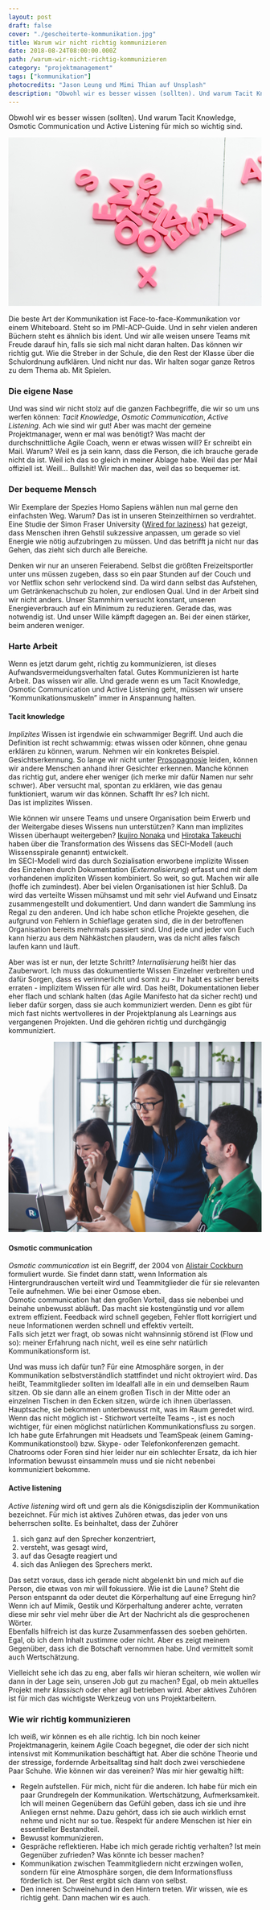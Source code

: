 ```yaml
---
layout: post
draft: false
cover: "./gescheiterte-kommunikation.jpg"
title: Warum wir nicht richtig kommunizieren
date: 2018-08-24T08:00:00.000Z
path: /warum-wir-nicht-richtig-kommunizieren
category: "projektmanagement"
tags: ["kommunikation"]
photocredits: "Jason Leung und Mimi Thian auf Unsplash"
description: "Obwohl wir es besser wissen (sollten). Und warum Tacit Knowledge, Osmotic Communication und Active Listening für mich so wichtig sind."
---
```


Obwohl wir es besser wissen (sollten). Und warum Tacit Knowledge, Osmotic Communication und Active Listening für mich so wichtig sind.

![Warum wir nicht richtig kommunizieren](./gescheiterte-kommunikation.jpg)

Die beste Art der Kommunikation ist Face-to-face-Kommunikation vor einem Whiteboard. Steht so im PMI-ACP-Guide. Und in sehr vielen anderen Büchern steht es ähnlich bis ident. Und wir alle weisen unsere Teams mit Freude darauf hin, falls sie sich mal nicht daran halten. Das können wir richtig gut. Wie die Streber in der Schule, die den Rest der Klasse über die Schulordnung aufklären. Und nicht nur das. Wir halten sogar ganze Retros zu dem Thema ab. Mit Spielen. 

### Die eigene Nase

Und was sind wir nicht stolz auf die ganzen Fachbegriffe, die wir so um uns werfen können: _Tacit Knowledge_, _Osmotic Communication_, _Active Listening_. Ach wie sind wir gut! Aber was macht der gemeine Projektmanager, wenn er mal was benötigt? Was macht der durchschnittliche Agile Coach, wenn er etwas wissen will? Er schreibt ein Mail. Warum? Weil es ja sein kann, dass die Person, die ich brauche gerade nicht da ist. Weil ich das so gleich in meiner Ablage habe. Weil das per Mail offiziell ist. Weill… Bullshit! Wir machen das, weil das so bequemer ist.

### Der bequeme Mensch

Wir Exemplare der Spezies Homo Sapiens wählen nun mal gerne den einfachsten Weg. Warum? Das ist in unseren Steinzeithirnen so verdrahtet. Eine Studie der Simon Fraser University ([Wired for laziness](https://www.sfu.ca/sfunews/stories/2015/wired-for-laziness.html)) hat gezeigt, dass Menschen ihren Gehstil sukzessive anpassen, um gerade so viel Energie wie nötig aufzubringen zu müssen. Und das betrifft ja nicht nur das Gehen, das zieht sich durch alle Bereiche.

Denken wir nur an unseren Feierabend. Selbst die größten Freizeitsportler unter uns müssen zugeben, dass so ein paar Stunden auf der Couch und vor Netflix schon sehr verlockend sind. Da wird dann selbst das Aufstehen, um Getränkenachschub zu holen, zur endlosen Qual. Und in der Arbeit sind wir nicht anders. Unser Stammhirn versucht konstant, unseren Energieverbrauch auf ein Minimum zu reduzieren. Gerade das, was notwendig ist. Und unser Wille kämpft dagegen an. Bei der einen stärker, beim anderen weniger.

### Harte Arbeit

Wenn es jetzt darum geht, richtig zu kommunizieren, ist dieses Aufwandsvermeidungsverhalten fatal. Gutes Kommunizieren ist harte Arbeit. Das wissen wir alle. Und gerade wenn es um Tacit Knowledge, Osmotic Communication und Active Listening geht, müssen wir unsere “Kommunikationsmuskeln” immer in Anspannung halten.

#### Tacit knowledge

_Implizites_ Wissen ist irgendwie ein schwammiger Begriff. Und auch die Definition ist recht schwammig: etwas wissen oder können, ohne genau erklären zu können, warum. Nehmen wir ein konkretes Beispiel. Gesichtserkennung. So lange wir nicht unter [Prosopagnosie](https://de.m.wikipedia.org/wiki/Prosopagnosie) leiden, können wir andere Menschen anhand ihrer Gesichter erkennen. Manche können das richtig gut, andere eher weniger (ich merke mir dafür Namen nur sehr schwer). Aber versucht mal, spontan zu erklären, wie das genau funktioniert, warum wir das können. Schafft Ihr es? Ich nicht.  
Das ist implizites Wissen.

Wie können wir unsere Teams und unsere Organisation beim Erwerb und der Weitergabe dieses Wissens nun unterstützen? Kann man implizites Wissen überhaupt weitergeben? [Ikujiro Nonaka](https://de.m.wikipedia.org/wiki/Ikujirō_Nonaka) und [Hirotaka Takeuchi](https://de.m.wikipedia.org/wiki/Hirotaka_Takeuchi_(Wissenschaftler)) haben über die Transformation des Wissens das SECI-Modell (auch Wissensspirale genannt) entwickelt.  
Im SECI-Modell wird das durch Sozialisation erworbene implizite Wissen des Einzelnen durch Dokumentation (_Externalisierung_) erfasst und mit dem vorhandenen impliziten Wissen kombiniert. So weit, so gut. Machen wir alle (hoffe ich zumindest). Aber bei vielen Organisationen ist hier Schluß. Da wird das verteilte Wissen mühsamst und mit sehr viel Aufwand und Einsatz zusammengestellt und dokumentiert. Und dann wandert die Sammlung ins Regal zu den anderen. Und ich habe schon etliche Projekte gesehen, die aufgrund von Fehlern in Schieflage geraten sind, die in der betroffenen Organisation bereits mehrmals passiert sind. Und jede und jeder von Euch kann hierzu aus dem Nähkästchen plaudern, was da nicht alles falsch laufen kann und läuft.

Aber was ist er nun, der letzte Schritt? _Internalisierung_ heißt hier das Zauberwort. Ich muss das dokumentierte Wissen Einzelner verbreiten und dafür Sorgen, dass es verinnerlicht und somit zu - Ihr habt es sicher bereits erraten - implizitem Wissen für alle wird. Das heißt, Dokumentationen lieber eher flach und schlank halten (das Agile Manifesto hat da sicher recht) und lieber dafür sorgen, dass sie auch kommuniziert werden. Denn es gibt für mich fast nichts wertvolleres in der Projektplanung als Learnings aus vergangenen Projekten. Und die gehören richtig und durchgängig kommuniziert.

![Osmotic communication](./osmotic-communication.jpg)

#### Osmotic communication

_Osmotic communication_ ist ein Begriff, der 2004 von [Alistair Cockburn](https://de.m.wikipedia.org/wiki/Alistair_Cockburn) formuliert wurde. Sie findet dann statt, wenn Information als Hintergrundrauschen verteilt wird und Teammitglieder die für sie relevanten Teile aufnehmen. Wie bei einer Osmose eben.  
Osmotic communication hat den großen Vorteil, dass sie nebenbei und beinahe unbewusst abläuft. Das macht sie kostengünstig und vor allem extrem effizient. Feedback wird schnell gegeben, Fehler flott korrigiert und neue Informationen werden schnell und effektiv verteilt.  
Falls sich jetzt wer fragt, ob sowas nicht wahnsinnig störend ist (Flow und so): meiner Erfahrung nach nicht, weil es eine sehr natürlich Kommunikationsform ist.

Und was muss ich dafür tun? Für eine Atmosphäre sorgen, in der Kommunikation selbstverständlich stattfindet und nicht oktroyiert wird. Das heißt, Teammitglieder sollten im Idealfall alle in ein und demselben Raum sitzen. Ob sie dann alle an einem großen Tisch in der Mitte oder an einzelnen Tischen in den Ecken sitzen, würde ich ihnen überlassen. Hauptsache, sie bekommen unterbewusst mit, was im Raum geredet wird.  
Wenn das nicht möglich ist - Stichwort verteilte Teams -, ist es noch wichtiger, für einen möglichst natürlichen Kommunikationsfluss zu sorgen. Ich habe gute Erfahrungen mit Headsets und TeamSpeak (einem Gaming-Kommunikationstool) bzw. Skype- oder Telefonkonferenzen gemacht. Chatrooms oder Foren sind hier leider nur ein schlechter Ersatz, da ich hier Information bewusst einsammeln muss und sie nicht nebenbei kommuniziert bekomme.

#### Active listening

_Active listening_ wird oft und gern als die Königsdisziplin der Kommunikation bezeichnet. Für mich ist aktives Zuhören etwas, das jeder von uns beherrschen sollte. Es beinhaltet, dass der Zuhörer

1. sich ganz auf den Sprecher konzentriert, 
2. versteht, was gesagt wird, 
3. auf das Gesagte reagiert und 
4. sich das Anliegen des Sprechers merkt.

Das setzt voraus, dass ich gerade nicht abgelenkt bin und mich auf die Person, die etwas von mir will fokussiere. Wie ist die Laune? Steht die Person entspannt da oder deutet die Körperhaltung auf eine Erregung hin? Wenn ich auf Mimik, Gestik und Körperhaltung anderer achte, verraten diese mir sehr viel mehr über die Art der Nachricht als die gesprochenen Wörter.  
Ebenfalls hilfreich ist das kurze Zusammenfassen des soeben gehörten. Egal, ob ich dem Inhalt zustimme oder nicht. Aber es zeigt meinem Gegenüber, dass ich die Botschaft vernommen habe. Und vermittelt somit auch Wertschätzung.

Vielleicht sehe ich das zu eng, aber falls wir hieran scheitern, wie wollen wir dann in der Lage sein, unseren Job gut zu machen? Egal, ob mein aktuelles Projekt mehr _klassisch_ oder eher agil betrieben wird. Aber aktives Zuhören ist für mich das wichtigste Werkzeug von uns Projektarbeitern.

### Wie wir richtig kommunizieren

Ich weiß, wir können es eh alle richtig. Ich bin noch keiner Projektmanagerin, keinem Agile Coach begegnet, die oder der sich nicht intensivst mit Kommunikation beschäftigt hat. Aber die schöne Theorie und der stressige, fordernde Arbeitsalltag sind halt doch zwei verschiedene Paar Schuhe. Wie können wir das vereinen? Was mir hier gewaltig hilft:

- Regeln aufstellen. Für mich, nicht für die anderen. Ich habe für mich ein paar Grundregeln der Kommunikation. Wertschätzung, Aufmerksamkeit. Ich will meinen Gegenübern das Gefühl geben, dass ich sie und ihre Anliegen ernst nehme. Dazu gehört, dass ich sie auch wirklich ernst nehme und nicht nur so tue. Respekt für andere Menschen ist hier ein essentieller Bestandteil.
- Bewusst kommunizieren.
- Gespräche reflektieren. Habe ich mich gerade richtig verhalten? Ist mein Gegenüber zufrieden? Was könnte ich besser machen?
- Kommunikation zwischen Teammitgliedern nicht erzwingen wollen, sondern für eine Atmosphäre sorgen, die dem Informationsfluss förderlich ist. Der Rest ergibt sich dann von selbst.
- Den inneren Schweinehund in den Hintern treten. Wir wissen, wie es richtig geht. Dann machen wir es auch.
